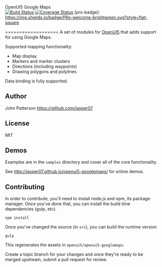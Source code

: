 OpenUI5 Google Maps  
[![Build Status](https://travis-ci.org/jasper07/openui5-googlemaps.svg?branch=master)](https://travis-ci.org/jasper07/openui5-googlemaps)
[![Coverage Status](https://coveralls.io/repos/github/jasper07/openui5-googlemaps/badge.svg?branch=master)](https://coveralls.io/github/jasper07/openui5-googlemaps?branch=master)
[prs-badge]: https://img.shields.io/badge/PRs-welcome-brightgreen.svg?style=flat-square

===================
A set of modules for [OpenUI5](http://openui5.org) that adds support for
using Google Maps.

Supported mapping functionality:
- Map display
- Markers and marker clusters
- Directions (including waypoints)
- Drawing polygons and polylines

Data binding is fully supported.

Author
------
John Patterson
https://github.com/jasper07

License
-------
MIT

Demos
----
Examples are in the `samples` directory and cover all of the core functionality.

See http://jasper07.github.io/openui5-googlemaps/ for online demos.

Contributing
------------
In order to contribute, you'll need to install node.js and npm, its package
manager. Once you've done that, you can install the build time dependencies
(gulp, etc).

    npm install

Once you've changed the source (in `src`), you can build the runtime version

    gulp

This regenerates the assets in `openui5/openui5-googlemaps`.

Create a topic branch for your changes and once they're ready to be merged
upstream, submit a pull request for review.
